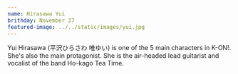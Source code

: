 ```yaml
---
name: Hirasawa Yui
brithday: November 27
featured-image: ../../static/images/yui.jpg
---
```

Yui Hirasawa (平沢ひらさわ 唯ゆい) is one of the 5 main characters in K-ON!. She's also the main protagonist. She is the air-headed lead guitarist and vocalist of the band Ho-kago Tea Time.